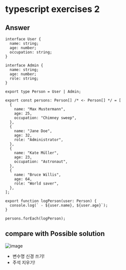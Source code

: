 # typescript exercises 2

## Answer

```tsx
interface User {
  name: string;
  age: number;
  occupation: string;
}

interface Admin {
  name: string;
  age: number;
  role: string;
}

export type Person = User | Admin;

export const persons: Person[] /* <- Person[] */ = [
  {
    name: "Max Mustermann",
    age: 25,
    occupation: "Chimney sweep",
  },
  {
    name: "Jane Doe",
    age: 32,
    role: "Administrator",
  },
  {
    name: "Kate Müller",
    age: 23,
    occupation: "Astronaut",
  },
  {
    name: "Bruce Willis",
    age: 64,
    role: "World saver",
  },
];

export function logPerson(user: Person) {
  console.log(` - ${user.name}, ${user.age}`);
}

persons.forEach(logPerson);
```

## compare with Possible solution

![image](https://github.com/dusunax/javascript/assets/94776135/dd86d1f1-204d-4295-8978-80a20d9e8c21)

- 변수명 신경 쓰기!
- 주석 지우기!
